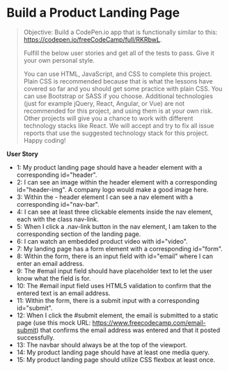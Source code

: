 # Build a Product Landing Page
>Objective: Build a CodePen.io app that is functionally similar to this: https://codepen.io/freeCodeCamp/full/RKRbwL.
>
>Fulfill the below user stories and get all of the tests to pass. Give it your own personal style.
>
>You can use HTML, JavaScript, and CSS to complete this project. Plain CSS is recommended because that is what the lessons have covered so far and you should get some practice with plain CSS. You can use Bootstrap or SASS if you choose. Additional technologies (just for example jQuery, React, Angular, or Vue) are not recommended for this project, and using them is at your own risk. Other projects will give you a chance to work with different technology stacks like React. We will accept and try to fix all issue reports that use the suggested technology stack for this project. Happy coding!

**User Story**

- 1: My product landing page should have a header element with a corresponding id="header".
- 2: I can see an image within the header element with a corresponding id="header-img". A company logo would make a good image here.
- 3: Within the - header element I can see a nav element with a corresponding id="nav-bar".
- 4: I can see at least three clickable elements inside the nav element, each with the class nav-link.
- 5: When I click a .nav-link button in the nav element, I am taken to the corresponding section of the landing page.
- 6: I can watch an embedded product video with id="video".
- 7: My landing page has a form element with a corresponding id="form".
- 8: Within the form, there is an input field with id="email" where I can enter an email address.
- 9: The #email input field should have placeholder text to let the user know what the field is for.
- 10: The #email input field uses HTML5 validation to confirm that the entered text is an email address.
- 11: Within the form, there is a submit input with a corresponding id="submit".
- 12: When I click the #submit element, the email is submitted to a static page (use this mock URL: https://www.freecodecamp.com/email-submit) that confirms the email address was entered and that it posted successfully.
- 13: The navbar should always be at the top of the viewport.
- 14: My product landing page should have at least one media query.
- 15: My product landing page should utilize CSS flexbox at least once.